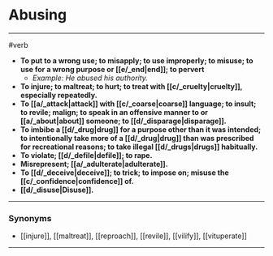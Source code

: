 # Abusing
---
#verb
- **To put to a wrong use; to misapply; to use improperly; to misuse; to use for a wrong purpose or [[e/_end|end]]; to pervert**
	- _Example: He abused his authority._
- **To injure; to maltreat; to hurt; to treat with [[c/_cruelty|cruelty]], especially repeatedly.**
- **To [[a/_attack|attack]] with [[c/_coarse|coarse]] language; to insult; to revile; malign; to speak in an offensive manner to or [[a/_about|about]] someone; to [[d/_disparage|disparage]].**
- **To imbibe a [[d/_drug|drug]] for a purpose other than it was intended; to intentionally take more of a [[d/_drug|drug]] than was prescribed for recreational reasons; to take illegal [[d/_drugs|drugs]] habitually.**
- **To violate; [[d/_defile|defile]]; to rape.**
- **Misrepresent; [[a/_adulterate|adulterate]].**
- **To [[d/_deceive|deceive]]; to trick; to impose on; misuse the [[c/_confidence|confidence]] of.**
- **[[d/_disuse|Disuse]].**
---
### Synonyms
- [[injure]], [[maltreat]], [[reproach]], [[revile]], [[vilify]], [[vituperate]]
---
